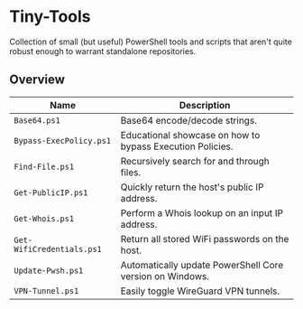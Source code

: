 # Tiny-Tools
Collection of small (but useful) PowerShell tools and scripts that aren't quite robust enough to warrant standalone repositories.

## Overview

| Name| Description |
| --- | --- |
| `Base64.ps1` | Base64 encode/decode strings. |
| `Bypass-ExecPolicy.ps1` | Educational showcase on how to bypass Execution Policies. |
| `Find-File.ps1` | Recursively search for and through files. |
| `Get-PublicIP.ps1` | Quickly return the host's public IP address. |
| `Get-Whois.ps1` | Perform a Whois lookup on an input IP address. |
| `Get-WifiCredentials.ps1` | Return all stored WiFi passwords on the host. |
| `Update-Pwsh.ps1` | Automatically update PowerShell Core version on Windows. |
| `VPN-Tunnel.ps1` | Easily toggle WireGuard VPN tunnels. |